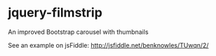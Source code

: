 jquery-filmstrip
================

An improved Bootstrap carousel with thumbnails

See an example on jsFiddle: http://jsfiddle.net/benknowles/TUwqn/2/
